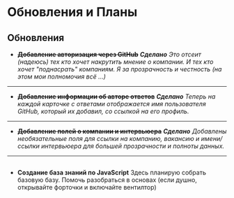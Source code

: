 # Обновления и Планы

## Обновления

- ~~**Добавление авторизация через GitHub**~~ 
  _**Сделано**_
  _Это отсеит (надеюсь) тех кто хочет накрутить мнение о компании._
  _И тех кто хочет "поднасрать" компаниям._
  _Я за прозрачность и честность (на этом мои полномочия всё ...)_

---

- ~~**Добавление информации об авторе ответов**~~
  _**Сделано**_
  _Теперь на каждой карточке с ответами отображается имя пользователя GitHub, который их добавил, со ссылкой на его профиль._

---

- ~~**Добавление полей о компании и интервьюера**~~
  _**Сделано**_
  _Добавлены необязательные поля для ссылки на компанию, вакансию и имени/ссылки интервьюера для большей прозрачности и полноты данных._

---

##

- **Создание база знаний по JavaScript**
  Здесь планирую собрать базовую базу.
  Помочь разобраться в основах
  (если душно, открывайте форточки и включайте вентилтор)